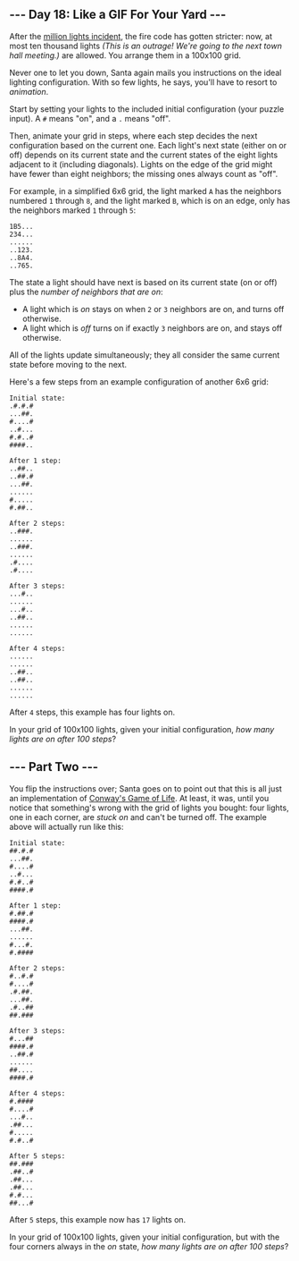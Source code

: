 \-\-\- Day 18: Like a GIF For Your Yard ---
-------------------------------------------

After the [million lights incident](6), the fire code has gotten stricter: now, at most ten thousand lights _(This is an outrage!  We're going to the next town hall meeting.)_ are allowed. You arrange them in a 100x100 grid.

Never one to let you down, Santa again mails you instructions on the ideal lighting configuration. With so few lights, he says, you'll have to resort to _animation_.

Start by setting your lights to the included initial configuration (your puzzle input). A `#` means "on", and a `.` means "off".

Then, animate your grid in steps, where each step decides the next configuration based on the current one. Each light's next state (either on or off) depends on its current state and the current states of the eight lights adjacent to it (including diagonals). Lights on the edge of the grid might have fewer than eight neighbors; the missing ones always count as "off".

For example, in a simplified 6x6 grid, the light marked `A` has the neighbors numbered `1` through `8`, and the light marked `B`, which is on an edge, only has the neighbors marked `1` through `5`:

    1B5...
    234...
    ......
    ..123.
    ..8A4.
    ..765.
    

The state a light should have next is based on its current state (on or off) plus the _number of neighbors that are on_:

*   A light which is _on_ stays on when `2` or `3` neighbors are on, and turns off otherwise.
*   A light which is _off_ turns on if exactly `3` neighbors are on, and stays off otherwise.

All of the lights update simultaneously; they all consider the same current state before moving to the next.

Here's a few steps from an example configuration of another 6x6 grid:

    Initial state:
    .#.#.#
    ...##.
    #....#
    ..#...
    #.#..#
    ####..
    
    After 1 step:
    ..##..
    ..##.#
    ...##.
    ......
    #.....
    #.##..
    
    After 2 steps:
    ..###.
    ......
    ..###.
    ......
    .#....
    .#....
    
    After 3 steps:
    ...#..
    ......
    ...#..
    ..##..
    ......
    ......
    
    After 4 steps:
    ......
    ......
    ..##..
    ..##..
    ......
    ......
    

After `4` steps, this example has four lights on.

In your grid of 100x100 lights, given your initial configuration, _how many lights are on after 100 steps_?

\-\-\- Part Two ---
-------------------

You flip the instructions over; Santa goes on to point out that this is all just an implementation of [Conway's Game of Life](https://en.wikipedia.org/wiki/Conway's_Game_of_Life). At least, it was, until you notice that something's wrong with the grid of lights you bought: four lights, one in each corner, are _stuck on_ and can't be turned off. The example above will actually run like this:

    Initial state:
    ##.#.#
    ...##.
    #....#
    ..#...
    #.#..#
    ####.#
    
    After 1 step:
    #.##.#
    ####.#
    ...##.
    ......
    #...#.
    #.####
    
    After 2 steps:
    #..#.#
    #....#
    .#.##.
    ...##.
    .#..##
    ##.###
    
    After 3 steps:
    #...##
    ####.#
    ..##.#
    ......
    ##....
    ####.#
    
    After 4 steps:
    #.####
    #....#
    ...#..
    .##...
    #.....
    #.#..#
    
    After 5 steps:
    ##.###
    .##..#
    .##...
    .##...
    #.#...
    ##...#
    

After `5` steps, this example now has `17` lights on.

In your grid of 100x100 lights, given your initial configuration, but with the four corners always in the _on_ state, _how many lights are on after 100 steps_?